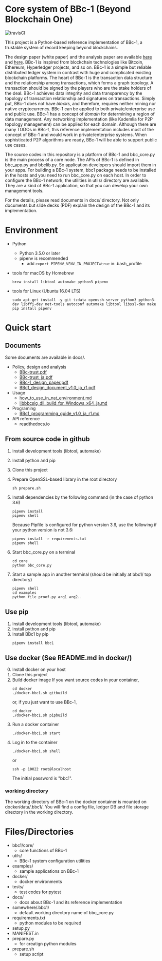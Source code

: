 Core system of BBc-1 (Beyond Blockchain One)
===========================================
![travisCI](https://travis-ci.org/beyond-blockchain/bbc1.svg?branch=develop)

This project is a Python-based reference implementation of BBc-1, a trustable system of record keeping beyond blockchains.

The design paper (white paper) and the analysis paper are available [here](https://beyond-blockchain.org/public/bbc1-design-paper.pdf) and [here](https://beyond-blockchain.org/public/bbc1-analysis.pdf). BBc-1 is inspired from blockchain technologies like Bitcoin, Ethereum, Hyperledger projects, and so on.
BBc-1 is a simple but reliable distributed ledger system in contrast with huge and complicated existing blockchain platforms.
The heart of BBc-1 is the transaction data structure and the relationship among transactions, which forms a graph topology.
A transaction should be signed by the players who are the stake holders of the deal. BBc-1 achieves data integrity and data transparency by the topology of transaction relationship and signatures on transactions. Simply put, BBc-1 does not have *blocks*, and therefore, requires neither mining nor native cryptocurrency.
BBc-1 can be applied to both private/enterprise use and public use. BBc-1 has a concept of *domain* for determining a region of data management. Any networking implementation (like Kademlia for P2P topology management) can be applied for each domain.
Although there are many TODOs in BBc-1, this reference implementation includes most of the concept of BBc-1 and would work in private/enterprise systems. When sophisticated P2P algorithms are ready, BBc-1 will be able to support public use cases.

The source codes in this repository is a platform of BBc-1 and bbc\_core.py is the main process of a core node. 
The APIs of BBc-1 is defined in bbc\_app.py and bbclib.py. So application developers should import them in your apps.
 For building a BBc-1 system, bbc1 package needs to be installed in the hosts and you need to run bbc\_core.py on 
 each host. In order to configure the BBc-1 network, the utilities in utils/ directory are available. They are a kind
  of BBc-1 application, so that you can develop your own management tools.
 

For the details, please read documents in docs/ directory. Not only documents but slide decks (PDF) explain the design of the BBc-1 and its implementation.

# Environment

* Python
    - Python 3.5.0 or later
    - pipenv is recommended
        - add ```export PIPENV_VENV_IN_PROJECT=true``` in .bash_profile

* tools for macOS by Homebrew
    ```
    brew install libtool automake python3 pipenv
    ```

* tools for Linux (Ubuntu 16.04 LTS)
    ```
    sudo apt-get install -y git tzdata openssh-server python3 python3-dev libffi-dev net-tools autoconf automake libtool libssl-dev make
    pip install pipenv
    ```


# Quick start

## Documents
Some documents are available in docs/.
* Policy, design and analysis
  * [BBc-trust.pdf](docs/BBc-trust.pdf)
  * [BBc-trust_ja.pdf](docs/BBc-trust_ja.pdf)
  * [BBc-1_design_paper.pdf](docs/BBc-1_design_paper.pdf)
  * [BBc1_design_document_v1.0_ja_r1.pdf](docs/BBc1_design_document_v1.0_ja_r1.pdf)
* Usage
    * [how_to_use_in_nat_environment.md](docs/how_to_use_in_nat_environment.md)
    * [libbbcsig_dll_build_for_Windows_x64_ja.md](docs/libbbcsig_dll_build_for_Windows_x64_ja.md)
* Programing
    * [BBc1_programming_guide_v1.0_ja_r1.md](docs/BBc1_programming_guide_v1.0_ja_r1.md)
* API reference
    * readthedocs.io


## From source code in github
1. Install development tools (libtool, automake)
2. Install python and pip
3. Clone this project
4. Prepare OpenSSL-based library in the root directory
    ```
    sh prepare.sh
    ```
5. Install dependencies by the following command (in the case of python 3.6)
    ```
    pipenv install
    pipenv shell
    ```
    Because Pipfile is configured for python version 3.6, use the following if your python version is not 3.6:
    ```
    pipenv install -r requirements.txt
    pipenv shell
    ``` 
    
6. Start bbc_core.py on a terminal
    ```
    cd core
    python bbc_core.py
    ```
7. Start a sample app in another terminal (should be initially at bbc1/ top directory)
    ```
    pipenv shell
    cd examples
    python file_proof.py arg1 arg2..
    ```


## Use pip
1. Install development tools (libtool, automake)
2. Install python and pip
3. Install BBc1 by pip
    ```
    pipenv install bbc1
    ```

## Use docker (See README.md in docker/)
0. Install docker on your host
1. Clone this project
2. Build docker image
    If you want source codes in your container,
    ```
    cd docker
    ./docker-bbc1.sh gitbuild
    ```
    or, if you just want to use BBc-1,
    ```
    cd docker
    ./docker-bbc1.sh pipbuild
    ```
3. Run a docker container
    ```
    ./docker-bbc1.sh start
    ```
4. Log in to the container
    ```
    ./docker-bbc1.sh shell
    ```
    or
    ```
    ssh -p 10022 root@localhost
    ```
    The initial password is "bbc1".

### working directory
The working directory of BBc-1 on the docker container is mounted on docker/data/.bbc1/. You will find a config file, ledger DB and file storage directory in the working directory.


# Files/Directories
* bbc1/core/
    - core functions of BBc-1
* utils/
    - BBc-1 system configuration utilities
* examples/
    - sample applications on BBc-1
* docker/
    - docker environments
* tests/
    - test codes for pytest
* docs/
    - docs about BBc-1 and its reference implementation
* somewhere/.bbc1/
    - default working directory name of bbc_core.py
* requirements.txt
    - python modules to be required
* setup.py
* MANIFEST.in
* prepare.py
    - for creatign python modules
* prepare.sh
    - setup script
